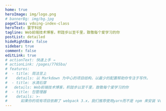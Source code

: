 ```yaml
---
home: true
heroImage: img/logo.png
# bannerBg: img/bg.jpg
pageClass: vdoing-index-class
heroText: 寰宇科技
tagline: Web前端技术博客，积跬步以至千里，致敬每个爱学习的你
postList: detailed
hideRightBar: false
sidebar: true
comment: false
editLink: true
# actionText: 快速上手 →
# actionLink: /pages/7765ba/
# features:
#  - title: 简洁至上
#    details: 以 Markdown 为中心的项目结构，以最少的配置帮助你专注于写作。
#  - title: 水滴石穿
#   details: Web前端技术博客，积跬步以至千里，致敬每个爱学习的你
#  - title: 包管理器
#    details: >-
#      如果你的现有项目依赖了 webpack 3.x，我们推荐使用yarn而不是 npm 来安装 VuePress。因为在这种情形下， # # npm会生成错误的依赖树,导致项目无法启动
---
```


<ClientOnly>
  <IndexBigImg />
  <Fantasy index="true" />
</ClientOnly>

<ClientOnly>
  <WebInfo/>
</ClientOnly>





